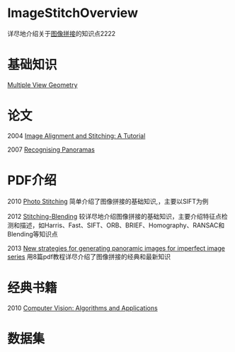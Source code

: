 # ImageStitchOverview
详尽地介绍关于[图像拼接](https://en.wikipedia.org/wiki/Image_stitching)的知识点2222

# 基础知识

[Multiple View Geometry](http://users.cecs.anu.edu.au/~hartley/Papers/CVPR99-tutorial/tut_4up.pdf)



# 论文

2004 [Image Alignment and Stitching: A Tutorial](https://www.microsoft.com/en-us/research/publication/image-alignment-and-stitching-a-tutorial/?from=http%3A%2F%2Fresearch.microsoft.com%2Fapps%2Fpubs%2Fdefault.aspx%3Fid%3D70092)

2007 [Recognising Panoramas](http://matthewalunbrown.com/papers/iccv2003.pdf)



# PDF介绍

2010 [Photo Stitching](https://courses.engr.illinois.edu/cs498dwh/fa2010/lectures/Lecture%2017%20-%20Photo%20Stitching.pdf) 简单介绍了图像拼接的基础知识,，主要以SIFT为例

2012 [Stitching-Blending](https://web.stanford.edu/class/cs231m/lectures/lecture-5-stitching-blending.pdf) 较详尽地介绍图像拼接的基础知识，主要介绍特征点检测和描述，如Harris、Fast、SIFT、ORB、BRIEF、Homography、RANSAC和Blending等知识点

2013 [New strategies for generating panoramic images for imperfect image series](http://scholarbank.nus.edu.sg/handle/10635/43585)  用8篇pdf教程详尽介绍了图像拼接的经典和最新知识



# 经典书籍

2010 [Computer Vision: Algorithms and Applications](http://szeliski.org/Book/)



# 数据集
